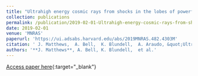 ```yaml
---
title: "Ultrahigh energy cosmic rays from shocks in the lobes of powerful radio galaxies"
collection: publications
permalink: /publication/2019-02-01-Ultrahigh-energy-cosmic-rays-from-shocks-in-the-lobes-of-powerful-radio-galaxies
date: 2019-02-01
venue: 'MNRAS'
paperurl: 'https://ui.adsabs.harvard.edu/abs/2019MNRAS.482.4303M'
citation: ' J. Matthews,  A. Bell,  K. Blundell,  A. Araudo, &quot;Ultrahigh energy cosmic rays from shocks in the lobes of powerful radio galaxies.&quot; MNRAS, 2019.'
authors: '**J. Matthews**, A. Bell, K. Blundell,  et al.'
---
```

[Access paper here](https://ui.adsabs.harvard.edu/abs/2019MNRAS.482.4303M){:target="_blank"}

